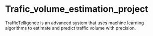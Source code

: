 # Trafic_volume_estimation_project
TrafficTelligence is an advanced system that uses machine learning algorithms to estimate and predict traffic volume with precision.
